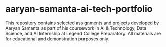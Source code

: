 # aaryan-samanta-ai-tech-portfolio
This repository contains selected assignments and projects developed by Aaryan Samanta as part of his coursework in AI &amp; Technology, Data Science, and AI Internship at Legend College Preparatory. All materials are for educational and demonstration purposes only.
